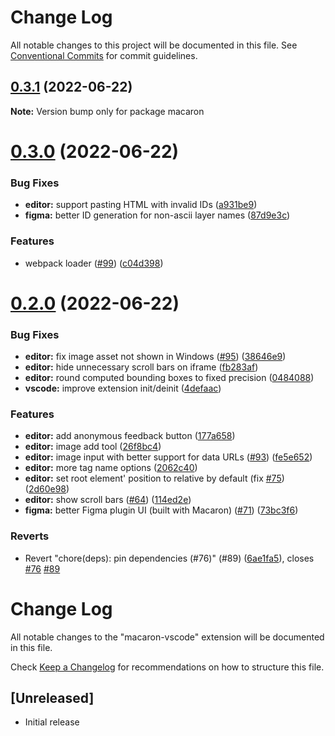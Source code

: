 # Change Log

All notable changes to this project will be documented in this file.
See [Conventional Commits](https://conventionalcommits.org) for commit guidelines.

## [0.3.1](https://github.com/macaron-elements/macaron/compare/v0.3.0...v0.3.1) (2022-06-22)

**Note:** Version bump only for package macaron





# [0.3.0](https://github.com/macaron-elements/macaron/compare/v0.2.0...v0.3.0) (2022-06-22)


### Bug Fixes

* **editor:** support pasting HTML with invalid IDs ([a931be9](https://github.com/macaron-elements/macaron/commit/a931be928212e992eabe1b0a094e0c27a9efe0b4))
* **figma:** better ID generation for non-ascii layer names ([87d9e3c](https://github.com/macaron-elements/macaron/commit/87d9e3c86ae9be16aae0c90c632409ad7a191fdf))


### Features

* webpack loader ([#99](https://github.com/macaron-elements/macaron/issues/99)) ([c04d398](https://github.com/macaron-elements/macaron/commit/c04d398841a8522500fac4f3bb19226e5fad6476))





# [0.2.0](https://github.com/macaron-elements/macaron/compare/v0.1.1...v0.2.0) (2022-06-22)


### Bug Fixes

* **editor:** fix image asset not shown in Windows ([#95](https://github.com/macaron-elements/macaron/issues/95)) ([38646e9](https://github.com/macaron-elements/macaron/commit/38646e906104f706415da9f6ac7b3550bad971b9))
* **editor:** hide unnecessary scroll bars on iframe ([fb283af](https://github.com/macaron-elements/macaron/commit/fb283af6aaf8921e5dab2295cd6192ca3050f367))
* **editor:** round computed bounding boxes to fixed precision ([0484088](https://github.com/macaron-elements/macaron/commit/04840880a38df13da9df10cf32361656a48d019d))
* **vscode:** improve extension init/deinit ([4defaac](https://github.com/macaron-elements/macaron/commit/4defaac284f429f09445d3d1c962551a03b22f7b))


### Features

* **editor:** add anonymous feedback button ([177a658](https://github.com/macaron-elements/macaron/commit/177a65851134986f3edc2dbe807f90391974365e))
* **editor:** image add tool ([26f8bc4](https://github.com/macaron-elements/macaron/commit/26f8bc4772dedc30ebef4b1fbb662540496b41ed))
* **editor:** image input with better support for data URLs ([#93](https://github.com/macaron-elements/macaron/issues/93)) ([fe5e652](https://github.com/macaron-elements/macaron/commit/fe5e652148596f4517a493e6dde144b79c31fb04))
* **editor:** more tag name options ([2062c40](https://github.com/macaron-elements/macaron/commit/2062c40f768b7049d08264f58abb2a1bb48dc432))
* **editor:** set root element' position to relative by default (fix [#75](https://github.com/macaron-elements/macaron/issues/75)) ([2d60e98](https://github.com/macaron-elements/macaron/commit/2d60e983199206a98b4e2e3e8c2bdaae1f8c4825))
* **editor:** show scroll bars ([#64](https://github.com/macaron-elements/macaron/issues/64)) ([114ed2e](https://github.com/macaron-elements/macaron/commit/114ed2eb291d3e4f87d66252e2d627bb18292c9e))
* **figma:** better Figma plugin UI (built with Macaron) ([#71](https://github.com/macaron-elements/macaron/issues/71)) ([73bc3f6](https://github.com/macaron-elements/macaron/commit/73bc3f6f9782c4f19f2dc9611b255ed82c414aba))


### Reverts

* Revert "chore(deps): pin dependencies (#76)" (#89) ([6ae1fa5](https://github.com/macaron-elements/macaron/commit/6ae1fa51bcca9ef101f9784b6752cab0a3e90827)), closes [#76](https://github.com/macaron-elements/macaron/issues/76) [#89](https://github.com/macaron-elements/macaron/issues/89)





# Change Log

All notable changes to the "macaron-vscode" extension will be documented in this file.

Check [Keep a Changelog](http://keepachangelog.com/) for recommendations on how to structure this file.

## [Unreleased]

- Initial release
